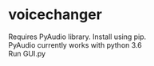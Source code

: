 # voicechanger 
Requires PyAudio library. Install using pip.  <br />
PyAudio currently works with python  3.6  <br />
Run GUI.py

